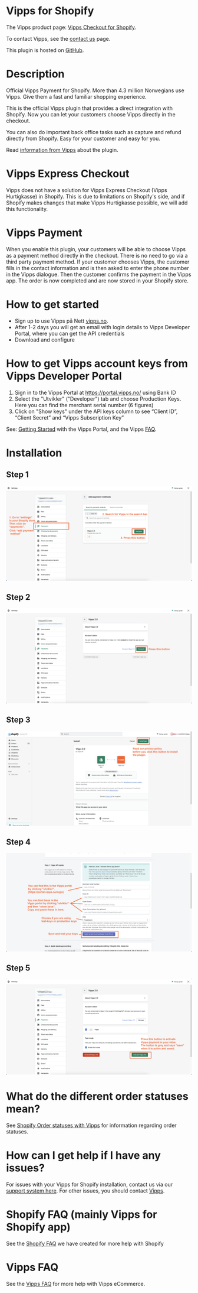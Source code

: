# Vipps for Shopify

The Vipps product page: [Vipps Checkout for Shopify](https://www.vipps.no/produkter-og-tjenester/bedrift/ta-betalt-paa-nett/ta-betalt-paa-nett/shopify/).

To contact Vipps, see the [contact us](https://developer.vippsmobilepay.com/docs/vipps-developers/contact/) page.

This plugin is hosted on [GitHub](https://github.com/vippsas/vipps-shopify).

# Description

Official Vipps Payment for Shopify. More than 4.3 million Norwegians use Vipps. Give them a fast and familiar shopping experience.

This is the official Vipps plugin that provides a direct integration with Shopify. Now you can let your customers choose Vipps directly in the checkout.

You can also do important back office tasks such as capture and refund directly from Shopify. Easy for your customer and easy for you.

Read [information from Vipps](https://www.vipps.no/produkter-og-tjenester/bedrift/ta-betalt-paa-nett/ta-betalt-paa-nett/shopify/) about the plugin.

# Vipps Express Checkout
Vipps does not have a solution for Vipps Express Checkout (Vipps Hurtigkasse) in Shopify.
This is due to limitations on Shopify's side, and if Shopify makes changes that
make Vipps Hurtigkasse possible, we will add this functionality.

# Vipps Payment
When you enable this plugin, your customers will be able to choose Vipps as a payment method directly in the checkout. There is no need to go via a third party payment method. If your customer chooses Vipps, the customer fills in the contact information and is then asked to enter the phone number in the Vipps dialogue. Then the customer confirms the payment in the Vipps app. The order is now completed and are now stored in your Shopify store.

# How to get started
- Sign up to use Vipps på Nett [vipps.no](https://portal.vipps.no/login).
- After 1-2 days you will get an email with login details to Vipps Developer Portal, where you can get the API credentials
- Download and configure

# How to get Vipps account keys from Vipps Developer Portal

1. Sign in to the Vipps Portal at https://portal.vipps.no/ using Bank ID
2. Select the "Utvikler" ("Developer") tab and choose Production Keys. Here you can find the merchant serial number (6 figures)
3. Click on "Show keys" under the API keys column to see “Client ID”, “Client Secret” and “Vipps Subscription Key”

See: [Getting Started](https://developer.vippsmobilepay.com/docs/vipps-developers/) with the Vipps Portal, and the Vipps [FAQ](https://developer.vippsmobilepay.com/docs/vipps-developers/faqs/).

# Installation

## Step 1
![Step 1](https://github.com/vippsas/vipps-shopify/raw/master/Vipps2Shopify1.png?raw=true "Step 1.")
## Step 2
![Step 2](https://github.com/vippsas/vipps-shopify/raw/master/Vipps2Shopify2.png?raw=true "Step 2.")
## Step 3
![Step 3](https://github.com/vippsas/vipps-shopify/raw/master/Vipps2Shopify3.png?raw=true "Step 3.")
## Step 4
![Step 4](https://github.com/vippsas/vipps-shopify/raw/master/Vipps2Shopify4.png?raw=true "Step 4.")
## Step 5
![Step 5](https://github.com/vippsas/vipps-shopify/raw/master/Vipps2Shopify5.png?raw=true "Step 5.")

# What do the different order statuses mean?
See [Shopify Order statuses with Vipps](https://github.com/vippsas/vipps-shopify/blob/master/order-statuses.md) for information regarding order statuses.

# How can I get help if I have any issues?
For issues with your Vipps for Shopify installation, contact us via our [support system here](https://vipps-shopify.atlassian.net/servicedesk/customer/portal/3). For other issues, you should contact [Vipps](https://developer.vippsmobilepay.com/docs/vipps-developers/contact/).

# Shopify FAQ (mainly Vipps for Shopify app)
See the [Shopify FAQ](https://github.com/vippsas/vipps-shopify/blob/master/shopify-faq.md) we have created for more help with Shopify

# Vipps FAQ
See the [Vipps FAQ](https://developer.vippsmobilepay.com/docs/vipps-developers/faqs/) for more help with Vipps eCommerce.
